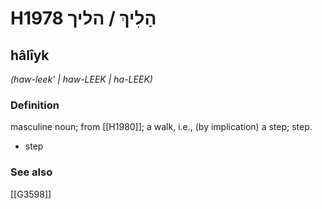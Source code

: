# H1978 הָלִיךְ / הליך

## hâlîyk

_(haw-leek' | haw-LEEK | ha-LEEK)_

### Definition

masculine noun; from [[H1980]]; a walk, i.e., (by implication) a step; step.

- step
### See also

[[G3598]]


